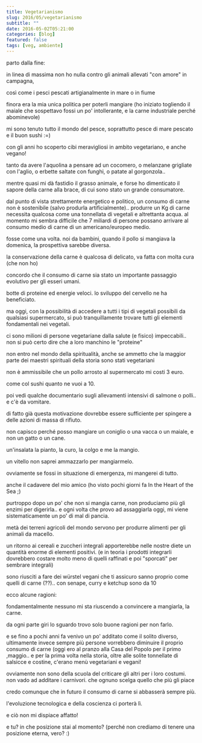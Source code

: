 ```yaml
---
title: Vegetarianismo
slug: 2016/05/vegetarianismo
subtitle: ""
date: 2016-05-02T05:21:00
categories: [blog]
featured: false
tags: [veg, ambiente]
---
```


parto dalla fine:

in linea di massima non ho nulla contro gli animali allevati "con amore" in campagna,

così come i pesci pescati artigianalmente in mare o in fiume

finora era la mia unica politica per poterli mangiare (ho iniziato togliendo il maiale che sospettavo fossi un po' intollerante, e la carne industriale perché abominevole)

mi sono tenuto tutto il mondo del pesce, soprattutto pesce di mare pescato e il buon sushi :=)

con gli anni ho scoperto cibi meravigliosi in ambito vegetariano, e anche vegano\!

tanto da avere l'aquolina a pensare ad un cocomero, o melanzane grigliate con l'aglio, o erbette saltate con funghi, o patate al gorgonzola..

mentre quasi mi dà fastidio il grasso animale, e forse ho dimenticato il sapore della carne alla brace, di cui sono stato un grande consumatore.

dal punto di vista strettamente energetico e politico, un consumo di carne non è sostenibile (salvo produrla artificialmente).. produrre un Kg di carne necessita qualcosa come una tonnellata di vegetali e altrettanta acqua. al momento mi sembra difficile che 7 miliardi di persone possano arrivare al consumo medio di carne di un americano/europeo medio.

fosse come una volta. noi da bambini, quando il pollo si mangiava la domenica, la prospettiva sarebbe diversa.

la conservazione della carne è qualcosa di delicato, va fatta con molta cura (che non ho)

concordo che il consumo di carne sia stato un importante passaggio evolutivo per gli esseri umani.

botte di proteine ed energie veloci. lo sviluppo del cervello ne ha beneficiato.

ma oggi, con la possibilità di accedere a tutti i tipi di vegetali possibili da qualsiasi supermercato, si può tranquillamente trovare tutti gli elementi fondamentali nei vegetali.

ci sono milioni di persone vegetariane dalla salute (e fisico) impeccabili.. non si può certo dire che a loro manchino le "proteine"

non entro nel mondo della spiritualità, anche se ammetto che la maggior parte dei maestri spirituali della storia sono stati vegetariani

non è ammissibile che un pollo arrosto al supermercato mi costi 3 euro.

come col sushi quanto ne vuoi a 10.

poi vedi qualche documentario sugli allevamenti intensivi di salmone o polli.. e c'è da vomitare.

di fatto già questa motivazione dovrebbe essere sufficiente per spingere a delle azioni di massa di rifiuto.

non capisco perché posso mangiare un coniglio o una vacca o un maiale, e non un gatto o un cane.

un'insalata la pianto, la curo, la colgo e me la mangio.

un vitello non saprei ammazzarlo per mangiarmelo.

ovviamente se fossi in situazione di emergenza, mi mangerei di tutto.

anche il cadavere del mio amico (ho visto pochi giorni fa In the Heart of the Sea ;)

purtroppo dopo un po' che non si mangia carne, non produciamo più gli enzimi per digerirla.. e ogni volta che provo ad assaggiarla oggi, mi viene sistematicamente un po' di mal di pancia.

metà dei terreni agricoli del mondo servono per produrre alimenti per gli animali da macello.

un ritorno ai cereali e zuccheri integrali apporterebbe nelle nostre diete un quantità enorme di elementi positivi. (e in teoria i prodotti integrarli dovrebbero costare molto meno di quelli raffinati e poi "sporcati" per sembrare integrali)

sono riusciti a fare dei würstel vegani che ti assicuro sanno proprio come quelli di carne (??).. con senape, curry e ketchup sono da 10

ecco alcune ragioni:

fondamentalmente nessuno mi sta riuscendo a convincere a mangiarla, la carne.

da ogni parte giri lo sguardo trovo solo buone ragioni per non farlo.

e se fino a pochi anni fa venivo un po' additato come il solito diverso, ultimamente invece sempre più persone vorrebbero diminuire il proprio consumo di carne (oggi ero al pranzo alla Casa del Popolo per il primo ,maggio.. e per la prima volta nella storia, oltre alle solite tonnellate di salsicce e costine, c'erano menù vegetariani e vegani!

ovviamente non sono della scuola del criticare gli altri per i loro costumi. non vado ad additare i carnivori. che ognuno scelga quello che più gli piace

credo comunque che in futuro il consumo di carne si abbasserà sempre più.

l'evoluzione tecnologica e della coscienza ci porterà lì.

e ciò non mi dispiace affatto!

e tu? in che posizione stai al momento? (perché non crediamo di tenere una posizione eterna, vero? :)
